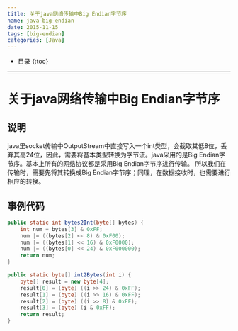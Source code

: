 ```yaml
---
title: 关于java网络传输中Big Endian字节序
name: java-big-endian
date: 2015-11-15
tags: [big-endian]
categories: [Java]
---
```


* 目录
{:toc}

---

# 关于java网络传输中Big Endian字节序

## 说明

java里socket传输中OutputStream中直接写入一个int类型，会截取其低8位，丢弃其高24位，因此，需要将基本类型转换为字节流。java采用的是Big Endian字节序。基本上所有的网络协议都是采用Big Endian字节序进行传输。
所以我们在传输时，需要先将其转换成Big Endian字节序；同理，在数据接收时，也需要进行相应的转换。

## 事例代码

```java
public static int bytes2Int(byte[] bytes) {
    int num = bytes[3] & 0xFF;
    num |= ((bytes[2] << 8) & 0xF00);
    num |= ((bytes[1] << 16) & 0xF0000);
    num |= ((bytes[0] << 24) & 0xF000000);
    return num;
}

public static byte[] int2Bytes(int i) {
    byte[] result = new byte[4];
    result[0] = (byte) ((i >> 24) & 0xFF);
    result[1] = (byte) ((i >> 16) & 0xFF);
    result[2] = (byte) ((i >> 8) & 0xFF);
    result[3] = (byte) (i & 0xFF);
    return result;
}
```